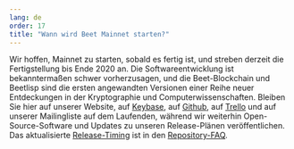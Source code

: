 ```yaml
---
lang: de
order: 17
title: "Wann wird Beet Mainnet starten?"
---
```


Wir hoffen, Mainnet zu starten, sobald es fertig ist, und streben derzeit die Fertigstellung bis Ende 2020 an. Die Softwareentwicklung ist bekanntermaßen schwer vorherzusagen, und die Beet-Blockchain und Beetlisp sind die ersten angewandten Versionen einer Reihe neuer Entdeckungen in der Kryptographie und Computerwissenschaften. Bleiben Sie hier auf unserer Website, auf [Keybase](https://keybase.io/team/beet_network.public), auf [Github](https://github.com/Beet-Network/), auf [Trello](https://trello.com/b/ZuNx7sET/engineering-core) und auf unserer Mailingliste auf dem Laufenden, während wir weiterhin Open-Source-Software und Updates zu unseren Release-Plänen veröffentlichen. Das aktualisierte [Release-Timing](https://github.com/Beet-Network/beet-blockchain/wiki/FAQ#when-mainnet) ist in den [Repository-FAQ](https://github.com/Beet-Network/beet-blockchain/wiki/FAQ).
